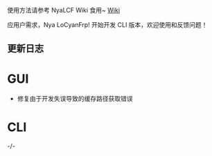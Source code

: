 使用方法请参考 NyaLCF Wiki 食用~ [Wiki](https://docs-nyalcf.1l1.icu)

应用户需求，Nya LoCyanFrp! 开始开发 CLI 版本，欢迎使用和反馈问题！

## 更新日志

# GUI
- 修复由于开发失误导致的缓存路径获取错误

# CLI

-/-
<!-- Some change log here -->
